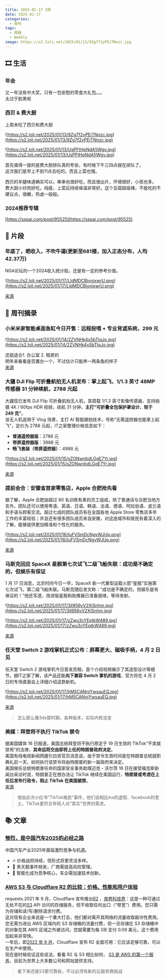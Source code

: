 ```yaml
---
title: 2025-01-17 3周
date: 2025-01-17
categories:
  - 周刊
tags:
  - 周报
  - Weekly
image: https://s2.loli.net/2025/01/13/9Zg7f2yPEiTNnzc.jpg
---
```

## 🎞️ 生活
### 年会
又一年没有中大奖，只有一包安慰的零食大礼包。。。  
太过于脸黑啦

### 西贝 & 费大厨
上周末吃了西贝和费大厨

![https://s2.loli.net/2025/01/13/9Zg7f2yPEiTNnzc.jpg](https://s2.loli.net/2025/01/13/9Zg7f2yPEiTNnzc.jpg)

![https://s2.loli.net/2025/01/13/UsPFtHpNdA1iWgv.jpg](https://s2.loli.net/2025/01/13/UsPFtHpNdA1iWgv.jpg)

首先值得一提的是费大厨排队真的夸张，有时候下午三四点就在排队了。  
这次我们是早上不到11点去吃的，而且上菜也慢。

西贝的羊腿味道确实可以，串串也很好吃，而且很出片，环境很好，小孩也多。  
费大厨小炒肉好吃，纯瘦，上菜后持续保温非常好。这个豆腐超级辣，不能吃的不建议点，很嫩，热卤一般般。

### 2024推荐专辑
[https://sspai.com/post/95525](https://sspai.com/post/95525)

## 💭 片段
### 年底了，晒收入，不吹牛逼(更新至681楼，加入正态分布，人均42.37万)
NGA论坛的一个2024收入统计贴，还是有一定的参考价值。

![https://s2.loli.net/2025/01/17/LIdMDCBjynixwrU.png](https://s2.loli.net/2025/01/17/LIdMDCBjynixwrU.png)

[来源](https://bbs.nga.cn/read.php?tid=42989719)

## 📰 周刊摘录
### 小米米家智能桌面鱼缸今日开售：远程投喂 + 专业背滤系统，299 元

![https://s2.loli.net/2025/01/14/2ZVNHk4xSbTlqJo.jpg](https://s2.loli.net/2025/01/14/2ZVNHk4xSbTlqJo.jpg)

还挺适合1. 办公室 2. 租房的  
明年来看看是否置办一个，不过估计只能养一两条鱼的样子  
[来源](https://www.ithome.com/0/824/491.htm)

### 大疆 DJI Flip 可折叠航拍无人机发布：掌上起飞、1/1.3 英寸 48MP 传感器 31 分钟续航，2788 元起
大疆现已发布 DJI Flip 可折叠航拍无人机，其搭载 1/1.3 英寸影像传感器，支持拍摄 4K / 60fps HDR 视频，续航 31 分钟，**主打“可折叠全包保护罩设计、轻于 249 克”**。  
该无人机适用于 Vlog 场景，主打 AI 智能跟拍技术，号称“无需遥控器也能掌上起飞”，定价为 2788 元起，IT之家整理价格信息如下：
- **普通遥控器版**：2788 元
- **带屏遥控器版**：3988 元
- **畅飞套装（带屏遥控器）**：4988 元

![https://s2.loli.net/2025/01/15/sZONwnbdLGqE7Yr.jpg](https://s2.loli.net/2025/01/15/sZONwnbdLGqE7Yr.jpg)

[来源](https://www.ithome.com/0/824/675.htm)

### 提前会合：安徽省首家零售店，Apple 合肥抢先看
据了解，Apple 合肥由超过 80 名训练有素的员工组成，除了普通话与合肥当地方言外，团队还可以使用粤语、英语、日语、韩语、法语、德语、阿拉伯语、波兰语和手语与顾客交流。超过七成的团队成员有在全国各地 Apple Store 零售店多年工作的丰富经验；并且还有很多团队成员来自安徽，对这座城市和居民有着深入的了解，能够提供更加精准和个性化的服务。

![https://s2.loli.net/2025/01/16/IuFVSmDcNgvWJUp.png](https://s2.loli.net/2025/01/16/IuFVSmDcNgvWJUp.png)

[来源](https://sspai.com/post/95659)

### 马斯克回应 SpaceX 星舰第七次试飞二级飞船失联：成功是不确定的，但娱乐有保证
1 月 17 日消息，北京时间今日一早，SpaceX 新一代重型运载火箭“星舰”实施第七次试飞，第二级飞船失联。马斯克随后发文称：“成功是不确定的，但娱乐是有保证的！”他还写道，改进版星舰和助推器已准备就绪，等待发射。

![https://s2.loli.net/2025/01/17/3il956vV2XjSnhm.jpg](https://s2.loli.net/2025/01/17/3il956vV2XjSnhm.jpg)

![https://s2.loli.net/2025/01/17/zZwu3cYEptkW489.jpg](https://s2.loli.net/2025/01/17/zZwu3cYEptkW489.jpg)

[来源](https://www.ithome.com/0/825/248.htm)

### 任天堂 Switch 2 游戏掌机正式公布：屏幕更大、磁吸手柄，4 月 2 日见
任天堂 Switch 2 游戏掌机今日首发亮相，首个介绍视频展示了其造型设计等细节。据IT之家了解，该产品还能**向下兼容 Switch 掌机的游戏**，官方将在 4 月 2 日的专场直面会上详细介绍这款新机。

![https://s2.loli.net/2025/01/17/hM5CANniYwsauEQ.jpg](https://s2.loli.net/2025/01/17/hM5CANniYwsauEQ.jpg)

[来源](https://www.ithome.com/0/825/198.htm)
> 怎么那么像3ds那时期，各种版本，实际内核没变

### 美媒：拜登将不执行 TikTok 禁令
据美国媒体 16 日报道，美国总统拜登将不执行原定于 19 日生效的 TikTok“不卖就禁用”的法律，**其命运将交由即将上任的特朗普政府决定**。  
美国有线电视新闻网援引白宫官员消息说，由于禁令生效时间是在特朗普总统就职典礼前一天，如何执行该禁令将由特朗普的新一届政府来决定。  
美国候任总统特朗普任命的国家安全事务助理迈克・沃尔茨 16 日在接受福克斯新闻台采访时说，特朗普正在想办法让 TikTok 继续在美国运行，**特朗普或考虑在上任后发布行政令，阻止 TikTok 在美国被禁**。  
[来源](https://www.ithome.com/0/825/363.htm)
> 借由此次小红书“TikTok难民”事件，他们说相比ins的虚假、facebook的老土，TikTok更符合年轻人对“真实”世界的需求。

## 📚 文章
### [惨烈，是中国汽车2025的必经之路](https://www.huxiu.com/article/3897418.html?f=rss)
中国汽车产业2025年面临激烈竞争与机遇。  
- 🔥 价格战将持续，但形式将更灵活多样。  
- 🦢 黑天鹅事件频发，厂商需提高风险管理。  
- 🤖 智能化成为竞争核心，车企需加速技术创新。

### [AWS S3 与 Cloudflare R2 的比较：价格、性能和用户体验](https://kerkour.com/aws-s3-vs-cloudflare-r2-price-performance-user-experience)
requests.2021 年 9 月，Cloudflare 宣布推出[R2](https://developers.cloudflare.com/r2/) ，[席卷科技界](https://blog.cloudflare.com/introducing-r2-object-storage/)：这是一种可通过无处不在的[S3](https://aws.amazon.com/s3/) API 访问的存储服务，但不收取任何出口（“带宽”）费用。您只需为存储和读/写/删除请求付费。  
这对现有企业来说是一个重大打击，他们都对离开其网络的流量收取敲诈性费用。您无需为进出 AWS 区域内的 S3 存储桶的流量付费，但一旦存储在 S3 存储桶中的对象在其 AWS 区域之外被访问，您就需要为每 GB 支付 0.09 美元，这个费用加起来非常快。  
一年后，即[2022 年 9 月](https://blog.cloudflare.com/r2-ga/)，Cloudflare 宣布 R2 全面可用：它应该足够可靠，可以在生产中使用。  
现在是时候验证这些说法，看看 R2 与 S3 相比如何， [S3 是 AWS 的第一个服务](https://en.wikipedia.org/wiki/Timeline_of_Amazon_Web_Services)，目前为世界上大多数公司和网站提供支持。
> 看下来还是S3更可靠些，不过必须有新的云服务商挑战

